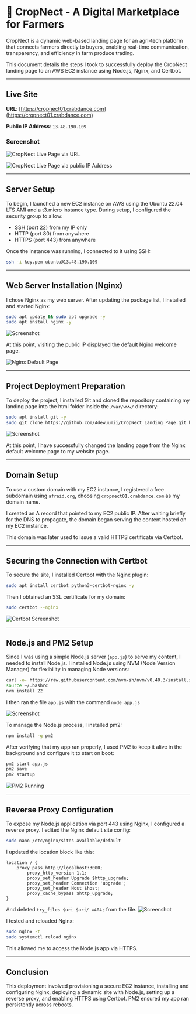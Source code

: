 # 🌾 CropNect - A Digital Marketplace for Farmers

CropNect is a dynamic web-based landing page for an agri-tech platform that connects farmers directly to buyers, enabling real-time communication, transparency, and efficiency in farm produce trading.

This document details the steps I took to successfully deploy the CropNect landing page to an AWS EC2 instance using Node.js, Nginx, and Certbot.

---

## Live Site

**URL**: [https://cropnect01.crabdance.com](https://cropnect01.crabdance.com)

**Public IP Address**: `13.48.190.109`

### Screenshot

![CropNect Live Page via URL](./image/img1.png)

![CropNect Live Page via public IP Address](./image/img2.png)

---

## Server Setup

To begin, I launched a new EC2 instance on AWS using the Ubuntu 22.04 LTS AMI and a t3.micro instance type. During setup, I configured the security group to allow:

- SSH (port 22) from my IP only
- HTTP (port 80) from anywhere
- HTTPS (port 443) from anywhere

Once the instance was running, I connected to it using SSH:

```bash
ssh -i key.pem ubuntu@13.48.190.109
```

---

## Web Server Installation (Nginx)

I chose Nginx as my web server. After updating the package list, I installed and started Nginx:

```bash
sudo apt update && sudo apt upgrade -y
sudo apt install nginx -y
```

![Screenshot](./image/img3.png)

At this point, visiting the public IP displayed the default Nginx welcome page.

![Nginx Default Page](./image/img4.png)

---

## Project Deployment Preparation

To deploy the project, I installed Git and cloned the repository containing my landing page into the html folder inside the `/var/www/` directory:

```bash
sudo apt install git -y
sudo git clone https://github.com/Adewuumii/CropNect_Landing_Page.git html
```

![Screenshot](./image/img5.png)

At this point, I have successfully changed the landing page from the Nginx default welcome page to my website page.

---

## Domain Setup

To use a custom domain with my EC2 instance, I registered a free subdomain using `afraid.org`, choosing `cropnect01.crabdance.com` as my domain name.

I created an A record that pointed to my EC2 public IP. After waiting briefly for the DNS to propagate, the domain began serving the content hosted on my EC2 instance.

This domain was later used to issue a valid HTTPS certificate via Certbot.

---

## Securing the Connection with Certbot

To secure the site, I installed Certbot with the Nginx plugin:

```bash
sudo apt install certbot python3-certbot-nginx -y
```

Then I obtained an SSL certificate for my domain:

```bash
sudo certbot --nginx
```

![Certbot Screenshot](./image/img6.png)

---

## Node.js and PM2 Setup

Since I was using a simple Node.js server (`app.js`) to serve my content, I needed to install Node.js. I installed Node.js using NVM (Node Version Manager) for flexibility in managing Node versions:

```bash
curl -o- https://raw.githubusercontent.com/nvm-sh/nvm/v0.40.3/install.sh | bash
source ~/.bashrc
nvm install 22
```

I then ran the file `app.js` with the command `node app.js`

![Screenshot](./image/img8.png)

To manage the Node.js process, I installed pm2:

```bash
npm install -g pm2
```

After verifying that my app ran properly, I used PM2 to keep it alive in the background and configure it to start on boot:

```bash
pm2 start app.js
pm2 save
pm2 startup
```

![PM2 Running](./image/img9.png)

---

## Reverse Proxy Configuration

To expose my Node.js application via port 443 using Nginx, I configured a reverse proxy. I edited the Nginx default site config:

```bash
sudo nano /etc/nginx/sites-available/default
```

I updated the location block like this:

```nginx
location / {
    proxy_pass http://localhost:3000;
        proxy_http_version 1.1;
        proxy_set_header Upgrade $http_upgrade;
        proxy_set_header Connection 'upgrade';
        proxy_set_header Host $host;
        proxy_cache_bypass $http_upgrade;
}
```

And deleted `try_files $uri $uri/ =404;` from the file.
![Screenshot](./image/img7.png)

I tested and reloaded Nginx:

```bash
sudo nginx -t
sudo systemctl reload nginx
```

This allowed me to access the Node.js app via HTTPS.

---

## Conclusion

This deployment involved provisioning a secure EC2 instance, installing and configuring Nginx, deploying a dynamic site with Node.js, setting up a reverse proxy, and enabling HTTPS using Certbot. PM2 ensured my app ran persistently across reboots.
